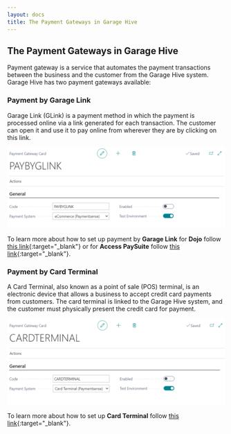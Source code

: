 ```yaml
---
layout: docs
title: The Payment Gateways in Garage Hive
---
```


## The Payment Gateways in Garage Hive
Payment gateway is a service that automates the payment transactions between the business and the customer from the Garage Hive system. Garage Hive has two payment gateways available:

### Payment by Garage Link
Garage Link (GLink) is a payment method in which the payment is processed online via a link generated for each transaction. The customer can open it and use it to pay online from wherever they are by clicking on this link.

   ![](media/garagehive-payment-gateways1.png)

To learn more about how to set up payment by **Garage Link** for **Dojo** follow [this link](garagehive-setting-up-payment-by-glink-dojo.html){:target="_blank"} or for **Access PaySuite** follow [this link](garagehive-setting-up-payment-by-glink-access-paysuite.html){:target="_blank"}.

### Payment by Card Terminal
A Card Terminal, also known as a point of sale (POS) terminal, is an electronic device that allows a business to accept credit card payments from customers. The card terminal is linked to the Garage Hive system, and the customer must physically present the credit card for payment.

   ![](media/garagehive-payment-gateways2.png)

To learn more about how to set up **Card Terminal** follow [this link](garagehive-setting-up-payment-by-card-terminal.html){:target="_blank"}.

